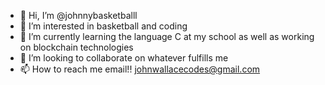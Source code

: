 - 👋 Hi, I’m @johnnybasketballl
- 👀 I’m interested in basketball and coding
- 🌱 I’m currently learning the language C at my school as well as working on blockchain technologies
- 💞️ I’m looking to collaborate on whatever fulfills me
- 📫 How to reach me email!! johnwallacecodes@gmail.com

<!---
johnnybasketballl/johnnybasketballl is a ✨ special ✨ repository because its `README.md` (this file) appears on your GitHub profile.
You can click the Preview link to take a look at your changes.
--->
